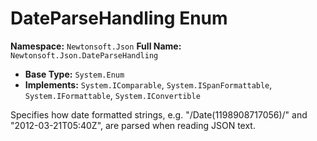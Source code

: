 # DateParseHandling Enum

**Namespace:** `Newtonsoft.Json`
**Full Name:** `Newtonsoft.Json.DateParseHandling`
- **Base Type:** `System.Enum`
- **Implements:** `System.IComparable`, `System.ISpanFormattable`, `System.IFormattable`, `System.IConvertible`

Specifies how date formatted strings, e.g. "\/Date(1198908717056)\/" and "2012-03-21T05:40Z", are parsed when reading JSON text.